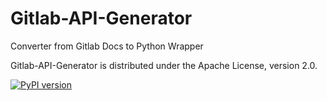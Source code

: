Gitlab-API-Generator
==============

Converter from Gitlab Docs to Python Wrapper

Gitlab-API-Generator is distributed under the Apache License, version 2.0.

[![PyPI version](https://img.shields.io/badge/gl--api--generator%20pypi-1.2.0-brightgreen.svg)](https://pypi.python.org/pypi/gl-api-generator/1.2.0)
